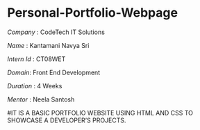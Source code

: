 # Personal-Portfolio-Webpage

*Company* : CodeTech IT Solutions

*Name* : Kantamani Navya Sri

*Intern Id* : CT08WET

*Domain*: Front End Development

*Duration* : 4 Weeks

*Mentor* : Neela Santosh

#IT IS A BASIC PORTFOLIO WEBSITE USING HTML AND CSS TO SHOWCASE A DEVELOPER’S PROJECTS.
